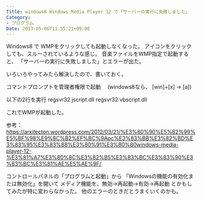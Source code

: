 ```yaml
---
Title: windows8 Windows Media Player 12 で「サーバーの実行に失敗しました」
Category:
- プログラム
Date: 2013-05-06T11:55:21+09:00
---
```





Windows8 で WMPをクリックしても起動しなくなった。
アイコンをクリックしても、スルーされているような感じ。
音楽ファイルをWMP指定で起動すると、
「サーバーの実行に失敗しました」とエラーが出た。

いろいろやってみたら解決したので、書いておく。

コマンドプロンプトを管理者権限で起動 
　(windows8なら、 [win]+[x] -> [a])

以下の2行を実行
regsvr32 jscript.dll
regsvr32 vbscript.dll

これでWMPが起動した。

参考：https://arxitecton.wordpress.com/2012/03/21/%E3%80%90%E5%82%99%E5%BF%98%E9%8C%B2%EF%BC%9Apc%E3%83%BB%E3%82%BD%E3%83%95%E3%83%88%E3%80%91%E3%80%80windows-media-player-12-%E3%81%A7%E3%80%8C%E3%82%B5%E3%83%BC%E3%83%90%E3%83%BC%E3%81%AE%E5%AE%9F/

コントロールパネルの「プログラムと起動」から
「Windowsの機能の有効化または無効化」を開いて
メディア機能を、無効→再起動→有効→再起動 とかもしてみたが特に変わらなかった。
他のエラーのときだとうまくいくのかも。
